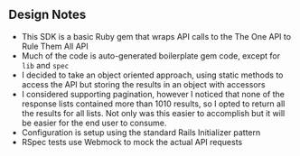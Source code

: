 ## Design Notes

- This SDK is a basic Ruby gem that wraps API calls to the The One API to Rule Them All API
- Much of the code is auto-generated boilerplate gem code, except for `lib` and `spec`
- I decided to take an object oriented approach, using static methods to access the API but storing the results in an object with accessors
- I considered supporting pagination, however I noticed that none of the response lists contained more than 1010 results, so I opted to return all the results for all lists. Not only was this easier to accomplish but it will be easier for the end user to consume.
- Configuration is setup using the standard Rails Initializer pattern
- RSpec tests use Webmock to mock the actual API requests
